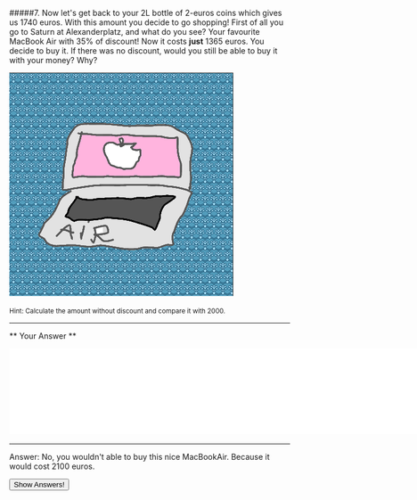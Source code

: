#####7. Now let's get back to your 2L bottle of 2-euros coins which gives us 1740 euros. With this amount you decide to go shopping! First of all you go to Saturn at Alexanderplatz, and what do you see? Your favourite MacBook Air with 35% of discount! Now it costs **just** 1365 euros. You decide to buy it. If there was no discount, would you still be able to buy it with your money? Why?

![](air.png)

<small><span class="gray">Hint</span>: Calculate the amount without discount and compare it with 2000.</small>

---

** Your Answer **

<textarea style="border:none;" rows="10" cols="100"></textarea>
---

<div class="answer hidden">
    Answer: No, you wouldn't able to buy this nice MacBookAir. Because it would cost 2100 euros.
</div>

<button class="show-answers">Show Answers!</button>
